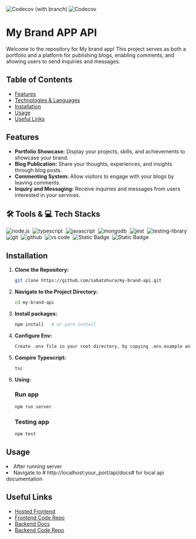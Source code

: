 ![Codecov (with branch)](https://img.shields.io/codecov/c/github/sabatohura/my-brand-api/main?logo=circleci)
![Codecov](https://img.shields.io/codecov/c/github/sabatohura/my-brand-api?logo=circleci)

# My Brand APP API

Welcome to the repository for My brand app! This project serves as both a portfolio and a platform for publishing blogs, enabling comments, and allowing users to send inquiries and messages.

## Table of Contents

- [Features](#features)
- [Technologies & Languages](#technologies)
- [Installation](#installation)
- [Usage](#usage)
- [Useful Links](#links)

## Features

- **Portfolio Showcase:** Display your projects, skills, and achievements to showcase your brand.
- **Blog Publication:** Share your thoughts, experiences, and insights through blog posts.
- **Commenting System:** Allow visitors to engage with your blogs by leaving comments.
- **Inquiry and Messaging:** Receive inquiries and messages from users interested in your services.

## 🛠 Tools & 💻 Tech Stacks

<img alt="node.js" src="https://img.shields.io/badge/node.js-90C53F.svg?&style=for-the-badge&logo=node.js&logoColor=fff" />&nbsp;
<img alt="typescript" src="https://img.shields.io/badge/typescript-007ACC.svg?&style=for-the-badge&logo=typescript&logoColor=fff" />&nbsp;
<img alt="javascript" src="https://img.shields.io/badge/javascript-F7DF1E.svg?&style=for-the-badge&logo=javascript&logoColor=fff" />&nbsp;
<img alt="mongodb" src="https://img.shields.io/badge/mongodb-26A944.svg?&style=for-the-badge&logo=mongodb&logoColor=fff" />&nbsp;
<img alt="jest" src="https://img.shields.io/badge/jest-C21325.svg?&style=for-the-badge&logo=jest&logoColor=fff" />&nbsp;
<img alt="testing-library" src="https://img.shields.io/badge/rtl-D62B2A.svg?&style=for-the-badge&logo=testing-library&logoColor=fff" />&nbsp;
<img alt="git" src="https://img.shields.io/badge/git-F05033.svg?&style=for-the-badge&logo=git&logoColor=fff" />&nbsp;
<img alt="github" src="https://img.shields.io/badge/github-000.svg?&style=for-the-badge&logo=github&logoColor=fff" />&nbsp;
<img alt="vs code" src="https://img.shields.io/badge/vs code-007ACC.svg?&style=for-the-badge&logo=visual-studio-code&logoColor=fff" />&nbsp;
<img alt="Static Badge" src="https://img.shields.io/badge/express-js?style=for-the-badge&logo=express&logoColor=black">&nbsp;
<img alt="Static Badge" src="https://img.shields.io/badge/swagger-js?style=for-the-badge&logo=express&logoColor=black&color=red">&nbsp;

## Installation

1.  **Clone the Repository:**

    ```bash
    git clone https://github.com/sabatohura/my-brand-api.git
    ```

2.  **Navigate to the Project Directory:**
    ```bash
    cd my-brand-api
    ```
3.  **Install packages:**
    ```bash
    npm install   # or yarn install
    ```
4.  **Configure Env:**
    ```bash
    Create .env file in your root directory, by copying .env.example and place your # values
    ```
5.  **Compire Typescript:**
    ```bash
    tsc
    ```
6.  **Using:**
    ### Run app
    ```bash
    npm run server
    ```
    ### Testing app
    ```bash
    npm test
    ```

## Usage

<li>After running server</li>
<li>Navigate to # http://localhost:your_port/api/docs# for local api documentation </li>

## Useful Links

- [Hosted Frontend](https://sabatohura.github.io/my-brand/)
- [Frontend Code Repo](https://github.com/sabatohura/my-brand.git)
- [Backend Docs](https://my-brand-api-04bc.onrender.com/api/docs)
- [Backend Code Repo](https://github.com/sabatohura/my-brand-api.git)
